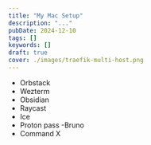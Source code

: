 ```yaml
---
title: "My Mac Setup"
description: "..."
pubDate: 2024-12-10
tags: []
keywords: []
draft: true
cover: ./images/traefik-multi-host.png
---
```


- Orbstack
- Wezterm
- Obsidian
- Raycast
- Ice
- Proton pass
  -Bruno
- Command X
